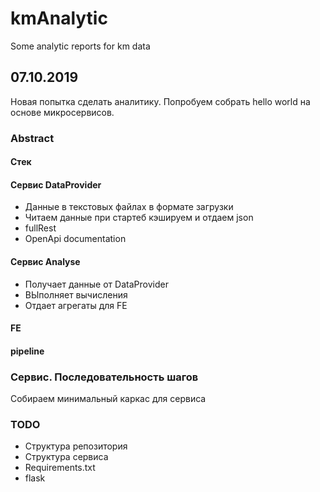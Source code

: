 # kmAnalytic
Some analytic reports for km data

## 07.10.2019
Новая попытка сделать аналитику. 
Попробуем собрать hello world на основе микросервисов. 

### Abstract 

#### Стек

#### Сервис DataProvider
- Данные в текстовых файлах в формате загрузки
- Читаем данные при стартеб кэшируем и отдаем json 
- fullRest
- OpenApi documentation

#### Сервис Analyse
- Получает данные от DataProvider
- ВЫполняет вычисления
- Отдает агрегаты для FE

#### FE

#### pipeline

### Сервис. Последовательность шагов
Собираем минимальный каркас для сервиса

### TODO
- Структура репозитория
- Структура сервиса
- Requirements.txt
- flask

